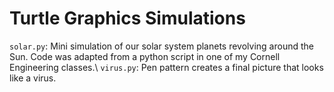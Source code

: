 # Turtle Graphics Simulations

`solar.py`: Mini simulation of our solar system planets revolving around the Sun. Code was adapted from a python script in one of my Cornell Engineering classes.\ 
`virus.py`: Pen pattern creates a final picture that looks like a virus.
